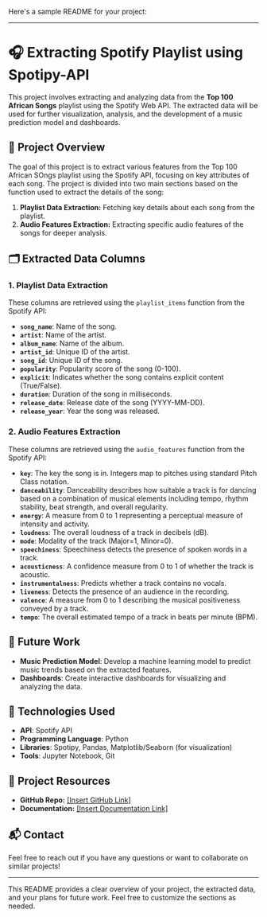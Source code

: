 Here's a sample README for your project:

---

# 🎧 Extracting Spotify Playlist using Spotipy-API

This project involves extracting and analyzing data from the **Top 100 African Songs** playlist using the Spotify Web API. The extracted data will be used for further visualization, analysis, and the development of a music prediction model and dashboards.

## 📜 Project Overview

The goal of this project is to extract various features from the Top 100 African SOngs playlist using the Spotify API, focusing on key attributes of each song. The project is divided into two main sections based on the function used to extract the details of the song:

1. **Playlist Data Extraction:** Fetching key details about each song from the playlist.
2. **Audio Features Extraction:** Extracting specific audio features of the songs for deeper analysis.

## 🗂 Extracted Data Columns

### 1. **Playlist Data Extraction**
These columns are retrieved using the `playlist_items` function from the Spotify API:

- **`song_name`**: Name of the song.
- **`artist`**: Name of the artist.
- **`album_name`**: Name of the album.
- **`artist_id`**: Unique ID of the artist.
- **`song_id`**: Unique ID of the song.
- **`popularity`**: Popularity score of the song (0-100).
- **`explicit`**: Indicates whether the song contains explicit content (True/False).
- **`duration`**: Duration of the song in milliseconds.
- **`release_date`**: Release date of the song (YYYY-MM-DD).
- **`release_year`**: Year the song was released.

### 2. **Audio Features Extraction**
These columns are retrieved using the `audio_features` function from the Spotify API:

- **`key`**: The key the song is in. Integers map to pitches using standard Pitch Class notation.
- **`danceability`**: Danceability describes how suitable a track is for dancing based on a combination of musical elements including tempo, rhythm stability, beat strength, and overall regularity.
- **`energy`**: A measure from 0 to 1 representing a perceptual measure of intensity and activity.
- **`loudness`**: The overall loudness of a track in decibels (dB).
- **`mode`**: Modality of the track (Major=1, Minor=0).
- **`speechiness`**: Speechiness detects the presence of spoken words in a track.
- **`acousticness`**: A confidence measure from 0 to 1 of whether the track is acoustic.
- **`instrumentalness`**: Predicts whether a track contains no vocals.
- **`liveness`**: Detects the presence of an audience in the recording.
- **`valence`**: A measure from 0 to 1 describing the musical positiveness conveyed by a track.
- **`tempo`**: The overall estimated tempo of a track in beats per minute (BPM).

## 🚀 Future Work

- **Music Prediction Model**: Develop a machine learning model to predict music trends based on the extracted features.
- **Dashboards**: Create interactive dashboards for visualizing and analyzing the data.

## 🔧 Technologies Used

- **API**: Spotify API
- **Programming Language**: Python
- **Libraries**: Spotipy, Pandas, Matplotlib/Seaborn (for visualization)
- **Tools**: Jupyter Notebook, Git

## 📂 Project Resources

- **GitHub Repo:** [[Insert GitHub Link]](https://github.com/kuropeter/spotipy-api)
- **Documentation:** [[Insert Documentation Link]](https://github.com/kuropeter/spotipy-api/edit/main/README.md)

## 📬 Contact

Feel free to reach out if you have any questions or want to collaborate on similar projects!

---

This README provides a clear overview of your project, the extracted data, and your plans for future work. Feel free to customize the sections as needed.
